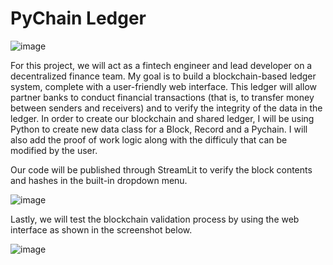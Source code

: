 # PyChain Ledger
![image](https://user-images.githubusercontent.com/98672852/176558491-342db6d4-e08a-486c-a34a-69ebc4b07077.png)

For this project, we will act as a fintech engineer and lead developer on a decentralized finance team. My goal is to build a blockchain-based ledger system, complete with a user-friendly web interface. This ledger will allow partner banks to conduct financial transactions (that is, to transfer money between senders and receivers) and to verify the integrity of the data in the ledger.
In order to create our blockchain and shared ledger, I will be using Python to create new data class for a Block, Record and a Pychain. I will also add the proof of work logic along with the difficuly that can be modified by the user.


Our code will be published through StreamLit to verify the block contents and hashes in the built-in dropdown menu. 

![image](https://user-images.githubusercontent.com/98672852/176561897-2702aae4-b41e-4539-b102-5e955319e557.png)

Lastly, we will test the blockchain validation process by using the web interface as shown in the screenshot below.

![image](https://user-images.githubusercontent.com/98672852/176562012-73b8ffa3-45d5-4229-8ce2-f4af88c1d12f.png)
